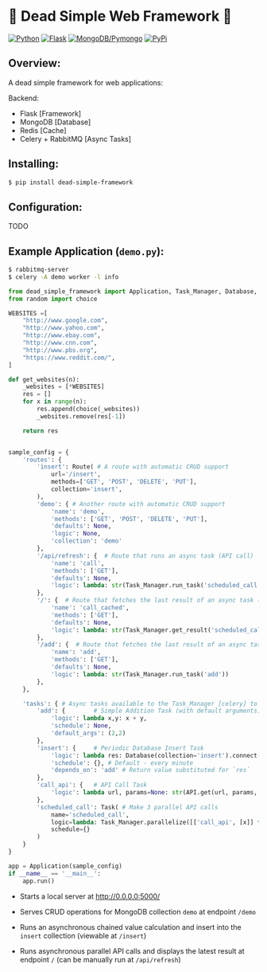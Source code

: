 # 🙈 Dead Simple Web Framework 🙉

[![Python](https://img.shields.io/badge/Python-3.5.7+-blue.svg)](https://www.python.org/downloads/)
[![Flask](https://img.shields.io/badge/Flask-1.1.1-yellow.svg)](https://flask.palletsprojects.com/en/1.1.x/)
[![MongoDB/Pymongo](https://img.shields.io/badge/MongoDB-4.2-green.svg)](https://docs.mongodb.com/drivers/pymongo)
[![PyPi](https://img.shields.io/badge/View%20On-PyPi-orange.svg)](https://pypi.org/project/dead-simple-framework/)


## Overview:

A dead simple framework for web applications:

Backend:

- Flask [Framework]
- MongoDB [Database]
- Redis [Cache]
- Celery + RabbitMQ [Async Tasks]

## Installing:

```sh
$ pip install dead-simple-framework
```


## Configuration:

TODO

## Example Application (`demo.py`):

```sh
$ rabbitmq-server
$ celery -A demo worker -l info
```

```python
from dead_simple_framework import Application, Task_Manager, Database, API, Route, Task
from random import choice

WEBSITES =[
    "http://www.google.com",
    "http://www.yahoo.com",
    "http://www.ebay.com",
    "http://www.cnn.com",
    "http://www.pbs.org",
    "https://www.reddit.com/",
]

def get_websites(n):
    _websites = [*WEBSITES]
    res = []
    for x in range(n):
        res.append(choice(_websites))
        _websites.remove(res[-1])

    return res


sample_config = {
    'routes': {
        'insert': Route( # A route with automatic CRUD support
            url='/insert',
            methods=['GET', 'POST', 'DELETE', 'PUT'],
            collection='insert',
        ),
        'demo': { # Another route with automatic CRUD support
            'name': 'demo',
            'methods': ['GET', 'POST', 'DELETE', 'PUT'],
            'defaults': None,
            'logic': None,
            'collection': 'demo'
        },
        '/api/refresh': {  # Route that runs an async task (API call)
            'name': 'call',
            'methods': ['GET'],
            'defaults': None,
            'logic': lambda: str(Task_Manager.run_task('scheduled_call')),
        },
        '/': {  # Route that fetches the last result of an async task (API call)
            'name': 'call_cached',
            'methods': ['GET'],
            'defaults': None,
            'logic': lambda: str(Task_Manager.get_result('scheduled_call'))
        },
        '/add': {  # Route that fetches the last result of an async task (API call)
            'name': 'add',
            'methods': ['GET'],
            'defaults': None,
            'logic': lambda: str(Task_Manager.run_task('add'))
        },
    },

    'tasks': { # Async tasks available to the Task_Manager [celery] to schedule or run
        'add': {        # Simple Addition Task (with default arguments) 
            'logic': lambda x,y: x + y,
            'schedule': None,
            'default_args': (2,2)
        },
        'insert': {     # Periodic Database Insert Task 
            'logic': lambda res: Database(collection='insert').connect().insert_one({'test': 'doc', 'result': res}),
            'schedule': {}, # Default - every minute
            'depends_on': 'add' # Return value substituted for `res`
        },
        'call_api': {   # API Call Task
            'logic': lambda url, params=None: str(API.get(url, params, ignore_errors=False, retry_ms=10000, num_retries=20).content),
        },
        'scheduled_call': Task( # Make 3 parallel API calls
            name='scheduled_call',
            logic=lambda: Task_Manager.parallelize([['call_api', [x]] for x in get_websites(3)]),
            schedule={}
        )
    }
}

app = Application(sample_config)
if __name__ == '__main__':
    app.run()
```

- Starts a local server at http://0.0.0.0:5000/

- Serves CRUD operations for MongoDB collection `demo` at endpoint `/demo`

- Runs an asynchronous chained value calculation and insert into the `insert` collection (viewable at `/insert`)

- Runs asynchronous parallel API calls and displays the latest result at endpoint `/` (can be manually run at `/api/refresh`)
